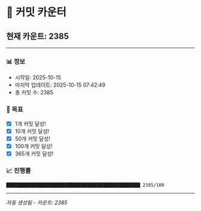 # 🔢 커밋 카운터

## 현재 카운트: 2385

---

### 📊 정보
- 시작일: 2025-10-15
- 마지막 업데이트: 2025-10-15 07:42:49
- 총 커밋 수: 2385

### 🎯 목표
- [x] 1개 커밋 달성!
- [x] 10개 커밋 달성!
- [x] 50개 커밋 달성!
- [x] 100개 커밋 달성!
- [x] 365개 커밋 달성!

### 📈 진행률
```
██████████████████████████████████████████████████ 2385/100
```

---
*자동 생성됨 - 카운트: 2385*
